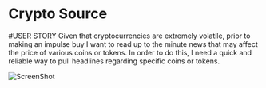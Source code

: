 # Crypto Source

#USER STORY
Given that cryptocurrencies are extremely volatile, prior to making an impulse buy I want to read up to the minute news that may affect the price of various coins or tokens.  In order to do this, I need a quick and reliable way to pull headlines regarding specific coins or tokens.

![ScreenShot](https://drive.google.com/file/d/1pGf51s4hcgUsicMCTGX6V1l4ruqWUfrQ/view?usp=sharing)
